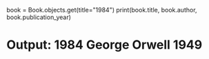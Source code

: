 book = Book.objects.get(title="1984")
print(book.title, book.author, book.publication_year)
# Output: 1984 George Orwell 1949